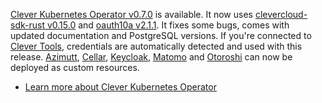 [Clever Kubernetes Operator v0.7.0](https://github.com/CleverCloud/clever-kubernetes-operator/releases/tag/v0.6.0) is available. It now uses [clevercloud-sdk-rust v0.15.0](https://github.com/CleverCloud/clevercloud-sdk-rust/releases/tag/v0.15.0) and [oauth10a v2.1.1](https://github.com/CleverCloud/oauth10a-rust/releases/tag/v2.1.1). It fixes some bugs, comes with updated documentation and PostgreSQL versions. If you're connected to [Clever Tools](/developers/doc/cli), credentials are automatically detected and used with this release. [Azimutt](https://azimutt.app/docs), [Cellar](/developers/doc/addons/cellar), [Keycloak](/developers/doc/addons/keycloak), [Matomo](/developers/doc/addons/matomo) and [Otoroshi](/developers/doc/addons/otoroshi) can now be deployed as custom resources.

- [Learn more about Clever Kubernetes Operator](/developers/guides/kubernetes-operator)


